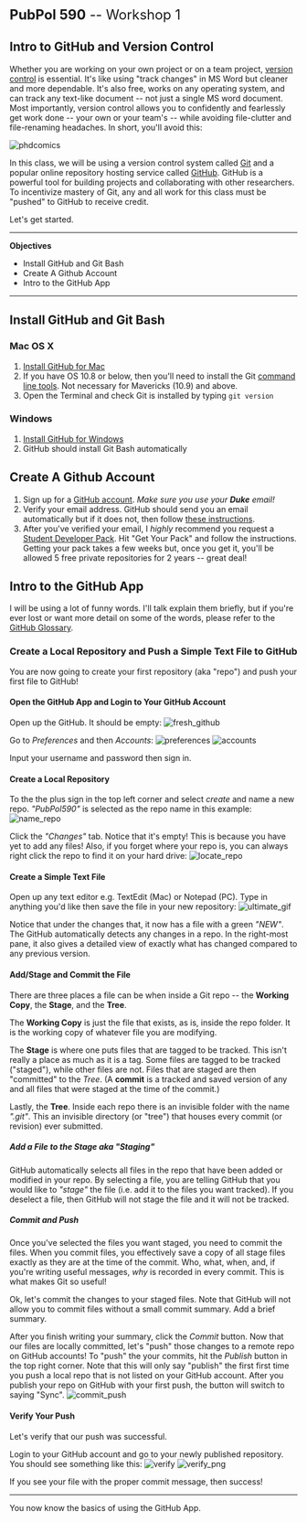 <span style = "font-size: 170%">**PubPol 590** -- Workshop 1</span>

Intro to GitHub and Version Control
---

Whether you are working on your own project or on a team project, [version control](http://git-scm.com/book/en/v2/Getting-Started-About-Version-Control) is essential. It's like using "track changes" in MS Word but cleaner and more dependable. It's also free, works on any operating system, and can track any text-like document -- not just a single MS word document. Most importantly, version control allows you to confidently and fearlessly get work done -- your own or your team's -- while avoiding file-clutter and file-renaming headaches. In short, you'll avoid this:

![phdcomics][00]

In this class, we will be using a version control system called [Git](http://git-scm.com/) and a popular online repository hosting service called [GitHub](https://github.com/). GitHub is a powerful tool for building projects and collaborating with other researchers. To incentivize mastery of Git, any and all work for this class must be "pushed" to GitHub to receive credit.

Let's get started.  

---

**Objectives**
<!-- MarkdownTOC depth=2 -->

- Install GitHub and Git Bash
- Create A Github Account
- Intro to the GitHub App

<!-- /MarkdownTOC -->

---

## Install GitHub and Git Bash
### Mac OS X
1. [Install GitHub for Mac](https://mac.github.com/)
2. If you have OS 10.8 or below, then you'll need to install the Git [command line tools](https://github.com/blog/1510-installing-git-from-github-for-mac). Not necessary for Mavericks (10.9) and above.
3. Open the Terminal and check Git is installed by typing `git version`


### Windows
1. [Install GitHub for Windows](https://windows.github.com/)
2. GitHub should install Git Bash automatically

## Create A Github Account
1. Sign up for a [GitHub account](https://github.com/). *Make sure you use your __Duke__ email!*
2. Verify your email address. GitHub should send you an email automatically but if it does not, then follow [these instructions](https://help.github.com/articles/verifying-your-email-address/).
3. After you've verified your email, I *highly* recommend you request a [Student Developer Pack](https://education.github.com/pack). Hit "Get Your Pack" and follow the instructions. Getting your pack takes a few weeks but, once you get it, you'll be allowed 5 free private repositories for 2 years -- great deal!

## Intro to the GitHub App
I will be using a lot of funny words. I'll talk explain them briefly, but if you're ever lost or want more detail on some of the words, please refer to the [GitHub Glossary](https://help.github.com/articles/github-glossary/).

### Create a Local Repository and Push a Simple Text File to GitHub
You are now going to create your first repository (aka "repo") and push your first file to GitHub!

#### Open the GitHub App and Login to Your GitHub Account
Open up the GitHub. It should be empty:
	![fresh_github][01]
	
Go to *Preferences* and then *Accounts*:
	![preferences][02]
	![accounts][03]

Input your username and password then sign in.


#### Create a Local Repository
To the the plus sign in the top left corner and select *create* and name a new repo. *"PubPol590"* is selected as the repo name in this example:
	![name_repo][04]
	
Click the *"Changes"* tab. Notice that it's empty! This is because you have yet to add any files! Also, if you forget where your repo is, you can always right click the repo to find it on your hard drive:
	![locate_repo][05]
	
#### Create a Simple Text File	
Open up any text editor e.g. TextEdit (Mac) or Notepad (PC). Type in anything you'd like then save the file in your new repository:
    ![ultimate_gif][06]
    
Notice that under the changes that, it now has a file with a green *"NEW"*. The GitHub automatically detects any changes in a repo. In the right-most pane, it also gives a detailed view of exactly what has changed compared to any previous version.

#### Add/Stage and Commit the File
There are three places a file can be when inside a Git repo -- the **Working Copy**, the **Stage**, and the **Tree**. 

The **Working Copy** is just the file that exists, as is, inside the repo folder. It is the working copy of whatever file you are modifying.

The **Stage** is where one puts files that are tagged to be tracked. This isn't really a place as much as it is a tag. Some files are tagged to be tracked ("staged"), while other files are not. Files that are staged are then "committed" to the *Tree*. (A **commit** is a tracked and saved version of any and all files that were staged at the time of the commit.)

Lastly, the **Tree**. Inside each repo there is an invisible folder with the name *".git"*. This an invisible directory (or "tree") that houses every commit (or revision) ever submitted.

##### Add a File to the Stage aka "Staging"
GitHub automatically selects all files in the repo that have been added or modified in your repo. By selecting a file, you are telling GitHub that you would like to *"stage"* the file (i.e. add it to the files you want tracked). If you deselect a file, then GitHub will not stage the file and it will not be tracked.

##### Commit and Push
Once you've selected the files you want staged, you need to commit the files. When you commit files, you effectively save a copy of all stage files exactly as they are at the time of the commit. Who, what, when, and, if you're writing useful messages, *why* is recorded in every commit. This is what makes Git so useful!

Ok, let's commit the changes to your staged files. Note that GitHub will not allow you to commit files without a small commit summary. Add a brief summary. 

After you finish writing your summary, click the *Commit* button. Now that our files are locally committed, let's "push" those changes to a remote repo on GitHub accounts! To "push" the your commits, hit the *Publish* button in the top right corner. Note that this will only say "publish" the first first time you push a local repo that is not listed on your GitHub account. After you publish your repo on GitHub with your first push, the button will switch to saying "Sync".
	![commit_push][07]
	
#### Verify Your Push
Let's verify that our push was successful.

Login to your GitHub account and go to your newly published repository. You should see something like this:
	![verify][08]
	![verify_png][09]
	
If you see your file with the proper commit message, then success!

---

You now know the basics of using the GitHub App.

[00]: https://raw.githubusercontent.com/ultinomics/Duke_PUBPOL590/master/Workshop%201/gifs/00_phd_comics_final_doc.gif "00_phd_comics_final_doc"
[01]: https://raw.githubusercontent.com/ultinomics/Duke_PUBPOL590/master/Workshop%201/gifs/01_fresh_github.png "01_fresh_github"
[02]: https://raw.githubusercontent.com/ultinomics/Duke_PUBPOL590/master/Workshop%201/gifs/02_preferences.png "02_preferences"
[03]: https://raw.githubusercontent.com/ultinomics/Duke_PUBPOL590/master/Workshop%201/gifs/03_login_info.png "03_login_info"
[04]: https://raw.githubusercontent.com/ultinomics/Duke_PUBPOL590/master/Workshop%201/gifs/04_name_repo.png "04_name_repo"
[05]: https://raw.githubusercontent.com/ultinomics/Duke_PUBPOL590/master/Workshop%201/gifs/05_locate_repo.gif "05_locate_repo"
[06]: https://raw.githubusercontent.com/ultinomics/Duke_PUBPOL590/master/Workshop%201/gifs/06_create_txt.gif "06_create_txt"
[07]: https://raw.githubusercontent.com/ultinomics/Duke_PUBPOL590/master/Workshop%201/gifs/07_commit_push.gif "07_commit_push"
[08]: https://raw.githubusercontent.com/ultinomics/Duke_PUBPOL590/master/Workshop%201/gifs/08_verify.gif "08_verify"
[09]: https://raw.githubusercontent.com/ultinomics/Duke_PUBPOL590/master/Workshop%201/gifs/09_verify.png "09_verify"

